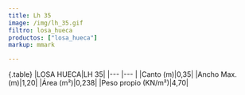 ```yaml
---
title: Lh 35
image: /img/lh_35.gif
filtro: losa_hueca
productos: ["losa_hueca"]
markup: mmark

---
```

{.table}
|LOSA HUECA|LH 35|
|--- |--- |
|Canto (m)|0,35|
|Ancho Max. (m)|1,20|
|Área (m²)|0,238|
|Peso propio (KN/m²)|4,70|
